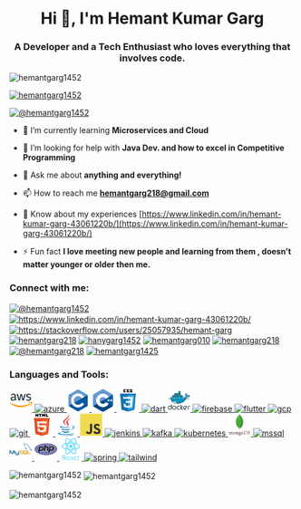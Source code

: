 <h1 align="center">Hi 👋, I'm Hemant Kumar Garg</h1>
<h3 align="center">A Developer and a Tech Enthusiast who loves everything that involves code.</h3>

<p align="left"> <img src="https://komarev.com/ghpvc/?username=hemantgarg1452&label=Profile%20views&color=0e75b6&style=flat" alt="hemantgarg1452" /> </p>

<p align="left"> <a href="https://github.com/ryo-ma/github-profile-trophy"><img src="https://github-profile-trophy.vercel.app/?username=hemantgarg1452" alt="hemantgarg1452" /></a> </p>

<p align="left"> <a href="https://twitter.com/@hemantgarg1452" target="blank"><img src="https://img.shields.io/twitter/follow/@hemantgarg1452?logo=twitter&style=for-the-badge" alt="@hemantgarg1452" /></a> </p>

- 🌱 I’m currently learning **Microservices and Cloud**

- 🤝 I’m looking for help with **Java Dev. and how to excel in Competitive Programming**

- 💬 Ask me about **anything and everything!**

- 📫 How to reach me **hemantgarg218@gmail.com**

- 📄 Know about my experiences [https://www.linkedin.com/in/hemant-kumar-garg-43061220b/](https://www.linkedin.com/in/hemant-kumar-garg-43061220b/)

- ⚡ Fun fact **I love meeting new people and learning from them , doesn't matter younger or older then me.**

<h3 align="left">Connect with me:</h3>
<p align="left">
<a href="https://twitter.com/@hemantgarg1452" target="blank"><img align="center" src="https://raw.githubusercontent.com/rahuldkjain/github-profile-readme-generator/master/src/images/icons/Social/twitter.svg" alt="@hemantgarg1452" height="30" width="40" /></a>
<a href="https://linkedin.com/in/https://www.linkedin.com/in/hemant-kumar-garg-43061220b/" target="blank"><img align="center" src="https://raw.githubusercontent.com/rahuldkjain/github-profile-readme-generator/master/src/images/icons/Social/linked-in-alt.svg" alt="https://www.linkedin.com/in/hemant-kumar-garg-43061220b/" height="30" width="40" /></a>
<a href="https://stackoverflow.com/users/https://stackoverflow.com/users/25057935/hemant-garg" target="blank"><img align="center" src="https://raw.githubusercontent.com/rahuldkjain/github-profile-readme-generator/master/src/images/icons/Social/stack-overflow.svg" alt="https://stackoverflow.com/users/25057935/hemant-garg" height="30" width="40" /></a>
<a href="https://www.codechef.com/users/hemantgarg218" target="blank"><img align="center" src="https://cdn.jsdelivr.net/npm/simple-icons@3.1.0/icons/codechef.svg" alt="hemantgarg218" height="30" width="40" /></a>
<a href="https://www.hackerrank.com/hanygarg1452" target="blank"><img align="center" src="https://raw.githubusercontent.com/rahuldkjain/github-profile-readme-generator/master/src/images/icons/Social/hackerrank.svg" alt="hanygarg1452" height="30" width="40" /></a>
<a href="https://codeforces.com/profile/hemantgarg010" target="blank"><img align="center" src="https://raw.githubusercontent.com/rahuldkjain/github-profile-readme-generator/master/src/images/icons/Social/codeforces.svg" alt="hemantgarg010" height="30" width="40" /></a>
<a href="https://www.leetcode.com/hemantgarg218" target="blank"><img align="center" src="https://raw.githubusercontent.com/rahuldkjain/github-profile-readme-generator/master/src/images/icons/Social/leet-code.svg" alt="hemantgarg218" height="30" width="40" /></a>
<a href="https://www.hackerearth.com/@hemantgarg218" target="blank"><img align="center" src="https://raw.githubusercontent.com/rahuldkjain/github-profile-readme-generator/master/src/images/icons/Social/hackerearth.svg" alt="@hemantgarg218" height="30" width="40" /></a>
<a href="https://auth.geeksforgeeks.org/user/hemantgarg1425" target="blank"><img align="center" src="https://raw.githubusercontent.com/rahuldkjain/github-profile-readme-generator/master/src/images/icons/Social/geeks-for-geeks.svg" alt="hemantgarg1425" height="30" width="40" /></a>
</p>

<h3 align="left">Languages and Tools:</h3>
<p align="left"> <a href="https://aws.amazon.com" target="_blank" rel="noreferrer"> <img src="https://raw.githubusercontent.com/devicons/devicon/master/icons/amazonwebservices/amazonwebservices-original-wordmark.svg" alt="aws" width="40" height="40"/> </a> <a href="https://azure.microsoft.com/en-in/" target="_blank" rel="noreferrer"> <img src="https://www.vectorlogo.zone/logos/microsoft_azure/microsoft_azure-icon.svg" alt="azure" width="40" height="40"/> </a> <a href="https://www.cprogramming.com/" target="_blank" rel="noreferrer"> <img src="https://raw.githubusercontent.com/devicons/devicon/master/icons/c/c-original.svg" alt="c" width="40" height="40"/> </a> <a href="https://www.w3schools.com/cpp/" target="_blank" rel="noreferrer"> <img src="https://raw.githubusercontent.com/devicons/devicon/master/icons/cplusplus/cplusplus-original.svg" alt="cplusplus" width="40" height="40"/> </a> <a href="https://www.w3schools.com/css/" target="_blank" rel="noreferrer"> <img src="https://raw.githubusercontent.com/devicons/devicon/master/icons/css3/css3-original-wordmark.svg" alt="css3" width="40" height="40"/> </a> <a href="https://dart.dev" target="_blank" rel="noreferrer"> <img src="https://www.vectorlogo.zone/logos/dartlang/dartlang-icon.svg" alt="dart" width="40" height="40"/> </a> <a href="https://www.docker.com/" target="_blank" rel="noreferrer"> <img src="https://raw.githubusercontent.com/devicons/devicon/master/icons/docker/docker-original-wordmark.svg" alt="docker" width="40" height="40"/> </a> <a href="https://firebase.google.com/" target="_blank" rel="noreferrer"> <img src="https://www.vectorlogo.zone/logos/firebase/firebase-icon.svg" alt="firebase" width="40" height="40"/> </a> <a href="https://flutter.dev" target="_blank" rel="noreferrer"> <img src="https://www.vectorlogo.zone/logos/flutterio/flutterio-icon.svg" alt="flutter" width="40" height="40"/> </a> <a href="https://cloud.google.com" target="_blank" rel="noreferrer"> <img src="https://www.vectorlogo.zone/logos/google_cloud/google_cloud-icon.svg" alt="gcp" width="40" height="40"/> </a> <a href="https://git-scm.com/" target="_blank" rel="noreferrer"> <img src="https://www.vectorlogo.zone/logos/git-scm/git-scm-icon.svg" alt="git" width="40" height="40"/> </a> <a href="https://www.w3.org/html/" target="_blank" rel="noreferrer"> <img src="https://raw.githubusercontent.com/devicons/devicon/master/icons/html5/html5-original-wordmark.svg" alt="html5" width="40" height="40"/> </a> <a href="https://www.java.com" target="_blank" rel="noreferrer"> <img src="https://raw.githubusercontent.com/devicons/devicon/master/icons/java/java-original.svg" alt="java" width="40" height="40"/> </a> <a href="https://developer.mozilla.org/en-US/docs/Web/JavaScript" target="_blank" rel="noreferrer"> <img src="https://raw.githubusercontent.com/devicons/devicon/master/icons/javascript/javascript-original.svg" alt="javascript" width="40" height="40"/> </a> <a href="https://www.jenkins.io" target="_blank" rel="noreferrer"> <img src="https://www.vectorlogo.zone/logos/jenkins/jenkins-icon.svg" alt="jenkins" width="40" height="40"/> </a> <a href="https://kafka.apache.org/" target="_blank" rel="noreferrer"> <img src="https://www.vectorlogo.zone/logos/apache_kafka/apache_kafka-icon.svg" alt="kafka" width="40" height="40"/> </a> <a href="https://kubernetes.io" target="_blank" rel="noreferrer"> <img src="https://www.vectorlogo.zone/logos/kubernetes/kubernetes-icon.svg" alt="kubernetes" width="40" height="40"/> </a> <a href="https://www.mongodb.com/" target="_blank" rel="noreferrer"> <img src="https://raw.githubusercontent.com/devicons/devicon/master/icons/mongodb/mongodb-original-wordmark.svg" alt="mongodb" width="40" height="40"/> </a> <a href="https://www.microsoft.com/en-us/sql-server" target="_blank" rel="noreferrer"> <img src="https://www.svgrepo.com/show/303229/microsoft-sql-server-logo.svg" alt="mssql" width="40" height="40"/> </a> <a href="https://www.mysql.com/" target="_blank" rel="noreferrer"> <img src="https://raw.githubusercontent.com/devicons/devicon/master/icons/mysql/mysql-original-wordmark.svg" alt="mysql" width="40" height="40"/> </a> <a href="https://www.php.net" target="_blank" rel="noreferrer"> <img src="https://raw.githubusercontent.com/devicons/devicon/master/icons/php/php-original.svg" alt="php" width="40" height="40"/> </a> <a href="https://reactjs.org/" target="_blank" rel="noreferrer"> <img src="https://raw.githubusercontent.com/devicons/devicon/master/icons/react/react-original-wordmark.svg" alt="react" width="40" height="40"/> </a> <a href="https://spring.io/" target="_blank" rel="noreferrer"> <img src="https://www.vectorlogo.zone/logos/springio/springio-icon.svg" alt="spring" width="40" height="40"/> </a> <a href="https://tailwindcss.com/" target="_blank" rel="noreferrer"> <img src="https://www.vectorlogo.zone/logos/tailwindcss/tailwindcss-icon.svg" alt="tailwind" width="40" height="40"/> </a> </p>

<p><img align="left" src="https://github-readme-stats.vercel.app/api/top-langs?username=hemantgarg1452&show_icons=true&locale=en&layout=compact" alt="hemantgarg1452" /></p>

<p>&nbsp;<img align="center" src="https://github-readme-stats.vercel.app/api?username=hemantgarg1452&show_icons=true&locale=en" alt="hemantgarg1452" /></p>

<p><img align="center" src="https://github-readme-streak-stats.herokuapp.com/?user=hemantgarg1452&" alt="hemantgarg1452" /></p>
